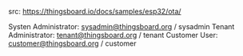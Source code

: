 src: https://thingsboard.io/docs/samples/esp32/ota/

Systen Administrator: sysadmin@thingsboard.org / sysadmin
Tenant Administrator: tenant@thingsboard.org / tenant
Customer User: customer@thingsboard.org / customer